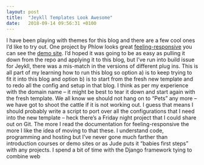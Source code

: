 ```yaml
---
layout: post
title:  "Jeykll Templates Look Awesome"
date:   2018-09-14 09:56:31 +0100
---
```


I have been playing with themes for this blog and there are a few cool ones I’d like to try out. One project by Phlow looks great <a href=https://github.com/Phlow/feeling-responsive>feeling-responsive</a> you can see the <a href=http://phlow.github.io/feeling-responsive/>demo site</a>.
I’d hoped it was going to be as easy as pulling it down from the repo and applying it to this blog, but I’ve run into build issue for Jeykll, there was a mis-match in the versions of different plug ins. This is all part of my learning how to run this blog so option a) is to keep trying to fit it into this blog and option b) is to start from the fresh new template and to redo all the config and setup in that blog.
I think as per my experience with the domain name – it might be best to tear it down and start again with the fresh template. We all know we should not hang on to “Pets” any more – we have got to shoot the cattle if it is not working out. I guess that means I should probably write a script to port over all the configurations that I need into the new template – heck there’s a Friday night project that I could share out on Git. The more I read the documentation for feeling-responsive the more I like the idea of moving to that these. I understand code, programming and hosting but I’ve never gone much farther than introduction courses or demo sites or as Jude puts it “babies first steps” with any projects. I spend a bit of time with the Django framework tying to combine web 
